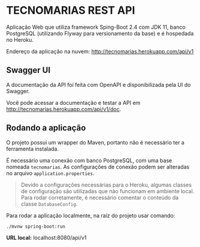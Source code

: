 # TECNOMARIAS REST API

Aplicação Web que utiliza framework Sping-Boot 2.4 com JDK 11, banco PostgreSQL (utilizando Flyway para versionamento da base) e é hospedada no Heroku.

Endereço da aplicação na nuvem: http://tecnomarias.herokuapp.com/api/v1

## Swagger UI

A documentação da API foi feita com OpenAPI e disponibilizada pela UI do Swagger. 

Você pode acessar a documentação e testar a API em http://tecnomarias.herokuapp.com/api/v1/doc.

## Rodando a aplicação

O projeto possui um wrapper do Maven, portanto não é necessário ter a ferramenta instalada. 

É necessário uma conexão com banco PostgreSQL, com uma base nomeada `tecnomarias`. As configurações de conexão podem ser alteradas no arquivo `application.properties`.

>Devido a configurações necessárias para o Heroku, algumas classes de configuração são utilizadas que não funcionam em ambiente local. Para rodar corretamente, é necessário comentar o conteúdo da classe `DatabaseConfig`.

Para rodar a aplicação localmente, na raíz do projeto usar comando:

```shell
./mvnw spring-boot:run
```

<b>URL local:</b> localhost:8080/api/v1
